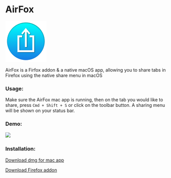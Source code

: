 # AirFox

![](https://github.com/hkalexling/AirFox/raw/master/mac/AirFox/Assets.xcassets/AppIcon.appiconset/mac-icon%40128.png)

AirFox is a Firfox addon & a native macOS app, allowing you to share tabs in Firefox using the native share menu in macOS

### Usage:

Make sure the AirFox mac app is running, then on the tab you would like to share, press `Cmd + Shift + S` or click on the toolbar button. A sharing menu will be shown on your status bar.

### Demo:

![](https://github.com/hkalexling/AirFox/raw/master/demo/demo.gif)

### Installation:

[Download dmg for mac app](https://github.com/hkalexling/AirFox/raw/master/bin/AirFox.dmg)

[Download Firefox addon](https://github.com/hkalexling/AirFox/raw/master/bin/airfox-1.0-an%2Bfx-mac.xpi)
